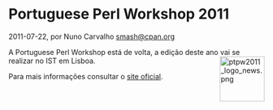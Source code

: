 
# Portuguese Perl Workshop 2011

 2011-07-22, por Nuno Carvalho <smash@cpan.org>

A Portuguese Perl Workshop está de volta, a edição deste ano vai se realizar no IST em Lisboa.<img alt="ptpw2011_logo_news.png" src="%%BASE_URI%%imgs/ptpw2011_logo_news.png" width="88" height="89" class="mt-image-right" style="float: right; margin: 0 0 20px 20px;" /><div>Para mais informações consultar o <a href="http://workshop.perl.pt/ptpw2011">site oficial</a>.</div>
